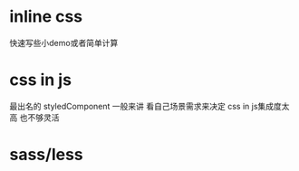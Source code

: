 # inline css
快速写些小demo或者简单计算 

# css in js
最出名的 styledComponent
一般来讲 看自己场景需求来决定 css in js集成度太高 也不够灵活

# sass/less